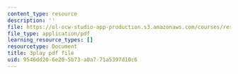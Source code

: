 ```yaml
---
content_type: resource
description: ''
file: https://ol-ocw-studio-app-production.s3.amazonaws.com/courses/res-18-009-learn-differential-equations-up-close-with-gilbert-strang-and-cleve-moler-fall-2015/9546dd206e205b73a0a771a5397d10c6_x0Ap2kDsGRQ.pdf
file_type: application/pdf
learning_resource_types: []
resourcetype: Document
title: 3play pdf file
uid: 9546dd20-6e20-5b73-a0a7-71a5397d10c6
---
```

